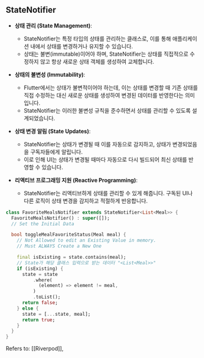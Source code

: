 ## StateNotifier ##
- **상태 관리 (State Management)**:
	- StateNotifier는 특정 타입의 상태를 관리하는 클래스로, 이를 통해 애플리케이션 내에서 상태를 변경하거나 유지할 수 있습니다.
	- 상태는 불변(immutable)이어야 하며, StateNotifier는 상태를 직접적으로 수정하지 않고 항상 새로운 상태 객체를 생성하여 교체합니다.

- **상태의 불변성 (Immutability)**:
	- Flutter에서는 상태가 불변적이어야 하는데, 이는 상태를 변경할 때 기존 상태를 직접 수정하는 대신 새로운 상태를 생성하여 변경된 데이터를 반영한다는 의미입니다.
	- StateNotifier는 이러한 불변성 규칙을 준수하면서 상태를 관리할 수 있도록 설계되었습니다.

 - **상태 변경 알림 (State Updates)**:
	- StateNotifier는 상태가 변경될 때 이를 자동으로 감지하고, 상태가 변경되었음을 구독자들에게 알립니다.
	- 이로 인해 UI는 상태가 변경될 때마다 자동으로 다시 빌드되어 최신 상태를 반영할 수 있습니다.

- **리액티브 프로그래밍 지원 (Reactive Programming)**:
	- StateNotifier는 리액티브하게 상태를 관리할 수 있게 해줍니다. 구독된 UI나 다른 로직이 상태 변경을 감지하고 적절하게 반응합니다.

```dart
class FavoriteMealsNotifier extends StateNotifier<List<Meal>> {
  FavoriteMealsNotifier() : super([]); 
  // Set the Initial Data

  bool toggleMealFavoriteStatus(Meal meal) {
    // Not Allowed to edit an Existing Value in memory.
    // Must ALWAYS Create a New One

    final isExisting = state.contains(meal);
    // State가 해당 클래스 입력으로 받는 데이터 "<List<Meal>>"
    if (isExisting) {
      state = state
          .where(
            (element) => element != meal,
          )
          .toList();
      return false;
    } else {
      state = [...state, meal];
      return true;
    }
  }
}
```

Refers to: [[Riverpod]],